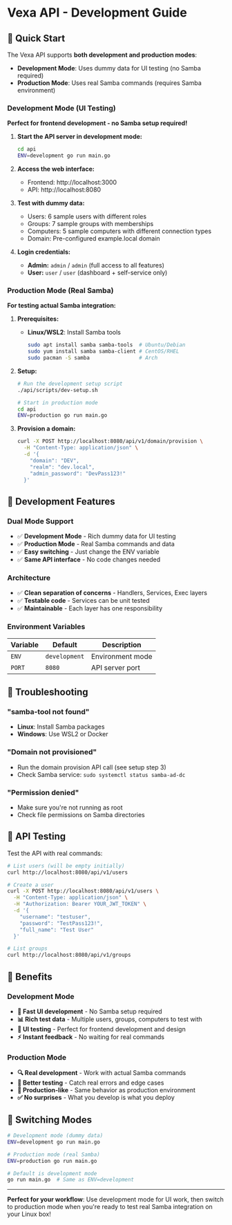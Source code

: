 # Vexa API - Development Guide

## 🚀 Quick Start

The Vexa API supports **both development and production modes**:

- **Development Mode**: Uses dummy data for UI testing (no Samba required)
- **Production Mode**: Uses real Samba commands (requires Samba environment)

### Development Mode (UI Testing)

**Perfect for frontend development - no Samba setup required!**

1. **Start the API server in development mode:**
   ```bash
   cd api
   ENV=development go run main.go
   ```

2. **Access the web interface:**
   - Frontend: http://localhost:3000
   - API: http://localhost:8080

3. **Test with dummy data:**
   - Users: 6 sample users with different roles
   - Groups: 7 sample groups with memberships
   - Computers: 5 sample computers with different connection types
   - Domain: Pre-configured example.local domain

4. **Login credentials:**
   - **Admin:** `admin` / `admin` (full access to all features)
   - **User:** `user` / `user` (dashboard + self-service only)

### Production Mode (Real Samba)

**For testing actual Samba integration:**

1. **Prerequisites:**
   - **Linux/WSL2**: Install Samba tools
     ```bash
     sudo apt install samba samba-tools  # Ubuntu/Debian
     sudo yum install samba samba-client # CentOS/RHEL
     sudo pacman -S samba                # Arch
     ```

2. **Setup:**
   ```bash
   # Run the development setup script
   ./api/scripts/dev-setup.sh
   
   # Start in production mode
   cd api
   ENV=production go run main.go
   ```

3. **Provision a domain:**
   ```bash
   curl -X POST http://localhost:8080/api/v1/domain/provision \
     -H "Content-Type: application/json" \
     -d '{
       "domain": "DEV",
       "realm": "dev.local", 
       "admin_password": "DevPass123!"
     }'
   ```

## 🔧 Development Features

### Dual Mode Support
- ✅ **Development Mode** - Rich dummy data for UI testing
- ✅ **Production Mode** - Real Samba commands and data
- ✅ **Easy switching** - Just change the ENV variable
- ✅ **Same API interface** - No code changes needed

### Architecture
- ✅ **Clean separation of concerns** - Handlers, Services, Exec layers
- ✅ **Testable code** - Services can be unit tested
- ✅ **Maintainable** - Each layer has one responsibility

### Environment Variables

| Variable | Default | Description |
|----------|---------|-------------|
| `ENV` | `development` | Environment mode |
| `PORT` | `8080` | API server port |

## 🐛 Troubleshooting

### "samba-tool not found"
- **Linux**: Install Samba packages
- **Windows**: Use WSL2 or Docker

### "Domain not provisioned"
- Run the domain provision API call (see setup step 3)
- Check Samba service: `sudo systemctl status samba-ad-dc`

### "Permission denied"
- Make sure you're not running as root
- Check file permissions on Samba directories

## 📝 API Testing

Test the API with real commands:

```bash
# List users (will be empty initially)
curl http://localhost:8080/api/v1/users

# Create a user
curl -X POST http://localhost:8080/api/v1/users \
  -H "Content-Type: application/json" \
  -H "Authorization: Bearer YOUR_JWT_TOKEN" \
  -d '{
    "username": "testuser",
    "password": "TestPass123!",
    "full_name": "Test User"
  }'

# List groups
curl http://localhost:8080/api/v1/groups
```

## 🎯 Benefits

### Development Mode
- **🚀 Fast UI development** - No Samba setup required
- **📊 Rich test data** - Multiple users, groups, computers to test with
- **🎨 UI testing** - Perfect for frontend development and design
- **⚡ Instant feedback** - No waiting for real commands

### Production Mode  
- **🔍 Real development** - Work with actual Samba commands
- **🐛 Better testing** - Catch real errors and edge cases  
- **🚀 Production-like** - Same behavior as production environment
- **✅ No surprises** - What you develop is what you deploy

## 🔄 Switching Modes

```bash
# Development mode (dummy data)
ENV=development go run main.go

# Production mode (real Samba)
ENV=production go run main.go

# Default is development mode
go run main.go  # Same as ENV=development
```

---

**Perfect for your workflow**: Use development mode for UI work, then switch to production mode when you're ready to test real Samba integration on your Linux box!
